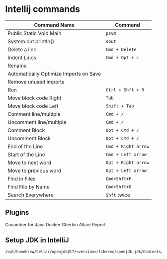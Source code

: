 # Intellij commands
| Command Name                           | Command             |
|----------------------------------------|---------------------|
| Public Static Void Main                | `psvm`              |
| System.out.println()                   | `sout`              |
| Delete a line                          | `Cmd + Delete`      |
| Indent Lines                           | `Cmd + Opt + L`     |
| Rename                                 |                     |
| Automatically Optimize Imports on Save |                     |
| Remove unused imports                  |                     |
| Run                                    | `Ctrl + Shft + R`   |
| Move block code Right                  | `Tab`               |
| Move block code Left                   | `Shift + Tab`       |
| Comment line/multiple                  | `Cmd + /`           |
| Uncomment line/multiple                | `Cmd + /`           |
| Comment Block                          | `Opt + Cmd + /`     |
| Uncomment Block                        | `Opt + Cmd + /`     |
| End of the Line                        | `Cmd + Right arrow` |
| Start of the Line                      | `Cmd + Left arrow`  |
| Move to next word                      | `Opt + Right arrow` |
| Move to previous word                  | `Opt + Left arrow`  |
| Find in Files                          | `Cmd+Shft+F`        |
| Find File by Name                      | `Cmd+Shft+O`        |
| Search Everywhere                      | `Shft` twice        |
## Plugins
Cucumber for Java
Docker
Gherkin
Allure Report

## Setup JDK in IntelliJ
    /opt/homebrew/Cellar/openjdk@17/<version>/libexec/openjdk.jdk/Contents/Home

